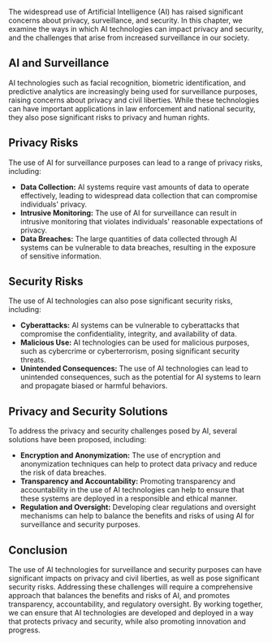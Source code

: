 
The widespread use of Artificial Intelligence (AI) has raised significant concerns about privacy, surveillance, and security. In this chapter, we examine the ways in which AI technologies can impact privacy and security, and the challenges that arise from increased surveillance in our society.

AI and Surveillance
-------------------

AI technologies such as facial recognition, biometric identification, and predictive analytics are increasingly being used for surveillance purposes, raising concerns about privacy and civil liberties. While these technologies can have important applications in law enforcement and national security, they also pose significant risks to privacy and human rights.

Privacy Risks
-------------

The use of AI for surveillance purposes can lead to a range of privacy risks, including:

* **Data Collection:** AI systems require vast amounts of data to operate effectively, leading to widespread data collection that can compromise individuals' privacy.
* **Intrusive Monitoring:** The use of AI for surveillance can result in intrusive monitoring that violates individuals' reasonable expectations of privacy.
* **Data Breaches:** The large quantities of data collected through AI systems can be vulnerable to data breaches, resulting in the exposure of sensitive information.

Security Risks
--------------

The use of AI technologies can also pose significant security risks, including:

* **Cyberattacks:** AI systems can be vulnerable to cyberattacks that compromise the confidentiality, integrity, and availability of data.
* **Malicious Use:** AI technologies can be used for malicious purposes, such as cybercrime or cyberterrorism, posing significant security threats.
* **Unintended Consequences:** The use of AI technologies can lead to unintended consequences, such as the potential for AI systems to learn and propagate biased or harmful behaviors.

Privacy and Security Solutions
------------------------------

To address the privacy and security challenges posed by AI, several solutions have been proposed, including:

* **Encryption and Anonymization:** The use of encryption and anonymization techniques can help to protect data privacy and reduce the risk of data breaches.
* **Transparency and Accountability:** Promoting transparency and accountability in the use of AI technologies can help to ensure that these systems are deployed in a responsible and ethical manner.
* **Regulation and Oversight:** Developing clear regulations and oversight mechanisms can help to balance the benefits and risks of using AI for surveillance and security purposes.

Conclusion
----------

The use of AI technologies for surveillance and security purposes can have significant impacts on privacy and civil liberties, as well as pose significant security risks. Addressing these challenges will require a comprehensive approach that balances the benefits and risks of AI, and promotes transparency, accountability, and regulatory oversight. By working together, we can ensure that AI technologies are developed and deployed in a way that protects privacy and security, while also promoting innovation and progress.
